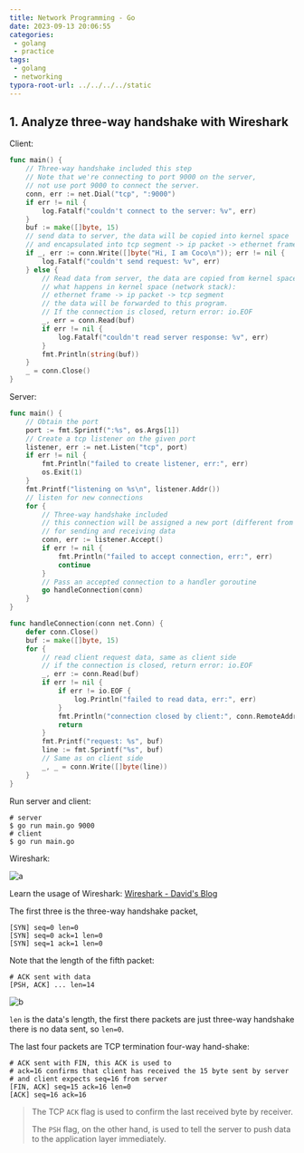 ```yaml
---
title: Network Programming - Go
date: 2023-09-13 20:06:55
categories:
 - golang
 - practice
tags:
 - golang
 - networking
typora-root-url: ../../../../static
---
```


## 1. Analyze three-way handshake with Wireshark 

Client:

```go
func main() {
	// Three-way handshake included this step
	// Note that we're connecting to port 9000 on the server,
	// not use port 9000 to connect the server.
	conn, err := net.Dial("tcp", ":9000")
	if err != nil {
		log.Fatalf("couldn't connect to the server: %v", err)
	}
	buf := make([]byte, 15)
	// send data to server, the data will be copied into kernel space
	// and encapsulated into tcp segment -> ip packet -> ethernet frame
	if _, err := conn.Write([]byte("Hi, I am Coco\n")); err != nil {
		log.Fatalf("couldn't send request: %v", err)
	} else {
		// Read data from server, the data are copied from kernel space
		// what happens in kernel space (network stack):
		// ethernet frame -> ip packet -> tcp segment
		// the data will be forwarded to this program.
		// If the connection is closed, return error: io.EOF
		_, err = conn.Read(buf)
		if err != nil {
			log.Fatalf("couldn't read server response: %v", err)
		}
		fmt.Println(string(buf))
	}
	_ = conn.Close()
}
```

Server:

```go
func main() {
	// Obtain the port
	port := fmt.Sprintf(":%s", os.Args[1])
	// Create a tcp listener on the given port
	listener, err := net.Listen("tcp", port)
	if err != nil {
		fmt.Println("failed to create listener, err:", err)
		os.Exit(1)
	}
	fmt.Printf("listening on %s\n", listener.Addr())
	// listen for new connections
	for {
		// Three-way handshake included
		// this connection will be assigned a new port (different from the port this server is listening)
		// for sending and receiving data
		conn, err := listener.Accept()
		if err != nil {
			fmt.Println("failed to accept connection, err:", err)
			continue
		}
		// Pass an accepted connection to a handler goroutine
		go handleConnection(conn)
	}
}

func handleConnection(conn net.Conn) {
	defer conn.Close()
	buf := make([]byte, 15)
	for {
		// read client request data, same as client side
		// if the connection is closed, return error: io.EOF
		_, err := conn.Read(buf)
		if err != nil {
			if err != io.EOF {
				log.Println("failed to read data, err:", err)
			}
			fmt.Println("connection closed by client:", conn.RemoteAddr())
			return
		}
		fmt.Printf("request: %s", buf)
		line := fmt.Sprintf("%s", buf)
		// Same as on client side
		_, _ = conn.Write([]byte(line))
	}
}
```

Run server and client:

```shell
# server
$ go run main.go 9000
# client
$ go run main.go
```

Wireshark:

![a](/009-network-programming-go/a.png)

Learn the usage of Wireshark: [Wireshark - David's Blog](https://davidzhu.xyz/post/cs-basics/016-wireshark/)

The first three is the three-way handshake packet, 

```
[SYN] seq=0 len=0
[SYN] seq=0 ack=1 len=0
[SYN] seq=1 ack=1 len=0
```

Note that the length of the fifth packet:

```shell
# ACK sent with data
[PSH, ACK] ... len=14
```

![b](/009-network-programming-go/b.png)

`len` is the data's length, the first there packets are just three-way handshake there is no data sent, so `len=0`.

The last four packets are TCP termination four-way hand-shake:

```shell
# ACK sent with FIN, this ACK is used to 
# ack=16 confirms that client has received the 15 byte sent by server 
# and client expects seq=16 from server
[FIN, ACK] seq=15 ack=16 len=0
[ACK] seq=16 ack=16
```

> The TCP `ACK` flag is used to confirm the last received byte by receiver.
>
> The `PSH` flag, on the other hand, is used to tell the server to push data to the application layer immediately. 